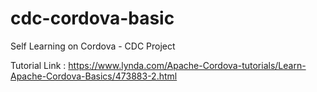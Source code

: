 # cdc-cordova-basic
Self Learning on Cordova - CDC Project

Tutorial Link : https://www.lynda.com/Apache-Cordova-tutorials/Learn-Apache-Cordova-Basics/473883-2.html
